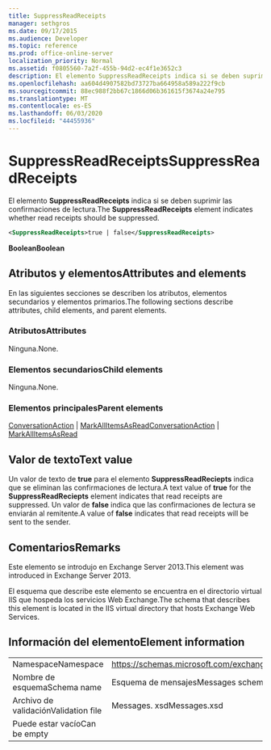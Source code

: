 ```yaml
---
title: SuppressReadReceipts
manager: sethgros
ms.date: 09/17/2015
ms.audience: Developer
ms.topic: reference
ms.prod: office-online-server
localization_priority: Normal
ms.assetid: f0805560-7a2f-455b-94d2-ec4f1e3652c3
description: El elemento SuppressReadReceipts indica si se deben suprimir las confirmaciones de lectura.
ms.openlocfilehash: aa604d4907582bd73727ba664958a589a222f9cb
ms.sourcegitcommit: 88ec988f2bb67c1866d06b361615f3674a24e795
ms.translationtype: MT
ms.contentlocale: es-ES
ms.lasthandoff: 06/03/2020
ms.locfileid: "44455936"
---
```

# <a name="suppressreadreceipts"></a><span data-ttu-id="60d74-103">SuppressReadReceipts</span><span class="sxs-lookup"><span data-stu-id="60d74-103">SuppressReadReceipts</span></span>

<span data-ttu-id="60d74-104">El elemento **SuppressReadReceipts** indica si se deben suprimir las confirmaciones de lectura.</span><span class="sxs-lookup"><span data-stu-id="60d74-104">The **SuppressReadReceipts** element indicates whether read receipts should be suppressed.</span></span> 
  
```XML
<SuppressReadReceipts>true | false</SuppressReadReceipts>
```

 <span data-ttu-id="60d74-105">**Boolean**</span><span class="sxs-lookup"><span data-stu-id="60d74-105">**Boolean**</span></span>
## <a name="attributes-and-elements"></a><span data-ttu-id="60d74-106">Atributos y elementos</span><span class="sxs-lookup"><span data-stu-id="60d74-106">Attributes and elements</span></span>

<span data-ttu-id="60d74-107">En las siguientes secciones se describen los atributos, elementos secundarios y elementos primarios.</span><span class="sxs-lookup"><span data-stu-id="60d74-107">The following sections describe attributes, child elements, and parent elements.</span></span>
  
### <a name="attributes"></a><span data-ttu-id="60d74-108">Atributos</span><span class="sxs-lookup"><span data-stu-id="60d74-108">Attributes</span></span>

<span data-ttu-id="60d74-109">Ninguna.</span><span class="sxs-lookup"><span data-stu-id="60d74-109">None.</span></span>
  
### <a name="child-elements"></a><span data-ttu-id="60d74-110">Elementos secundarios</span><span class="sxs-lookup"><span data-stu-id="60d74-110">Child elements</span></span>

<span data-ttu-id="60d74-111">Ninguna.</span><span class="sxs-lookup"><span data-stu-id="60d74-111">None.</span></span>
  
### <a name="parent-elements"></a><span data-ttu-id="60d74-112">Elementos principales</span><span class="sxs-lookup"><span data-stu-id="60d74-112">Parent elements</span></span>

<span data-ttu-id="60d74-113">[ConversationAction](conversationaction.md)  |  [MarkAllItemsAsRead](markallitemsasread.md)</span><span class="sxs-lookup"><span data-stu-id="60d74-113">[ConversationAction](conversationaction.md) | [MarkAllItemsAsRead](markallitemsasread.md)</span></span>
  
## <a name="text-value"></a><span data-ttu-id="60d74-114">Valor de texto</span><span class="sxs-lookup"><span data-stu-id="60d74-114">Text value</span></span>

<span data-ttu-id="60d74-115">Un valor de texto de **true** para el elemento **SuppressReadReciepts** indica que se eliminan las confirmaciones de lectura.</span><span class="sxs-lookup"><span data-stu-id="60d74-115">A text value of **true** for the **SuppressReadReciepts** element indicates that read receipts are suppressed.</span></span> <span data-ttu-id="60d74-116">Un valor de **false** indica que las confirmaciones de lectura se enviarán al remitente.</span><span class="sxs-lookup"><span data-stu-id="60d74-116">A value of **false** indicates that read receipts will be sent to the sender.</span></span> 
  
## <a name="remarks"></a><span data-ttu-id="60d74-117">Comentarios</span><span class="sxs-lookup"><span data-stu-id="60d74-117">Remarks</span></span>

<span data-ttu-id="60d74-118">Este elemento se introdujo en Exchange Server 2013.</span><span class="sxs-lookup"><span data-stu-id="60d74-118">This element was introduced in Exchange Server 2013.</span></span>
  
<span data-ttu-id="60d74-119">El esquema que describe este elemento se encuentra en el directorio virtual IIS que hospeda los servicios Web Exchange.</span><span class="sxs-lookup"><span data-stu-id="60d74-119">The schema that describes this element is located in the IIS virtual directory that hosts Exchange Web Services.</span></span>
  
## <a name="element-information"></a><span data-ttu-id="60d74-120">Información del elemento</span><span class="sxs-lookup"><span data-stu-id="60d74-120">Element information</span></span>

|||
|:-----|:-----|
|<span data-ttu-id="60d74-121">Namespace</span><span class="sxs-lookup"><span data-stu-id="60d74-121">Namespace</span></span>  <br/> |https://schemas.microsoft.com/exchange/services/2006/messages  <br/> |
|<span data-ttu-id="60d74-122">Nombre de esquema</span><span class="sxs-lookup"><span data-stu-id="60d74-122">Schema name</span></span>  <br/> |<span data-ttu-id="60d74-123">Esquema de mensajes</span><span class="sxs-lookup"><span data-stu-id="60d74-123">Messages schema</span></span>  <br/> |
|<span data-ttu-id="60d74-124">Archivo de validación</span><span class="sxs-lookup"><span data-stu-id="60d74-124">Validation file</span></span>  <br/> |<span data-ttu-id="60d74-125">Messages. xsd</span><span class="sxs-lookup"><span data-stu-id="60d74-125">Messages.xsd</span></span>  <br/> |
|<span data-ttu-id="60d74-126">Puede estar vacío</span><span class="sxs-lookup"><span data-stu-id="60d74-126">Can be empty</span></span>  <br/> ||
   

